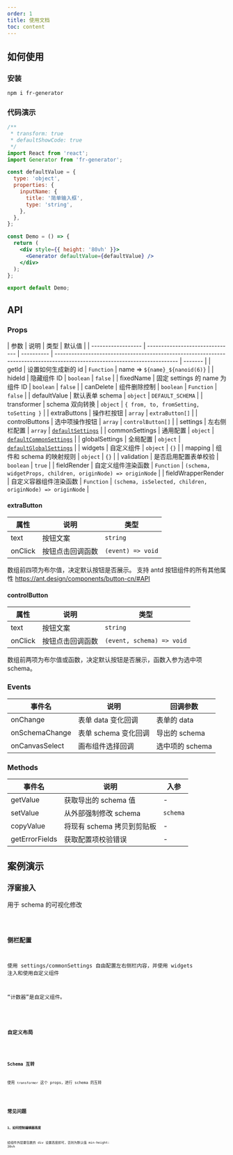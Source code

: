 ```yaml
---
order: 1
title: 使用文档
toc: content
---
```


## 如何使用

### 安装

```bash
npm i fr-generator
```

### 代码演示

```jsx
/**
 * transform: true
 * defaultShowCode: true
 */
import React from 'react';
import Generator from 'fr-generator';

const defaultValue = {
  type: 'object',
  properties: {
    inputName: {
      title: '简单输入框',
      type: 'string',
    },
  },
};

const Demo = () => {
  return (
    <div style={{ height: '80vh' }}>
      <Generator defaultValue={defaultValue} />
    </div>
  );
};

export default Demo;
```

## API

### Props

| 参数               | 说明                            | 类型       | 默认值                                                                                                                     |
| ------------------ | ------------------------------- | ---------- | -------------------------------------------------------------------------------------------------------------------------- | ------- |
| getId              | 设置如何生成新的 id             | `Function` | name => `${name}_${nanoid(6)}`                                                                                             |
| hideId             | 隐藏组件 ID                     | `boolean`  | `false`                                                                                                                    |
| fixedName          | 固定 settings 的 name 为组件 ID | `boolean`  | `false`                                                                                                                    |
| canDelete          | 组件删除控制                    | `boolean`  | `Function`                                                                                                                 | `false` |
| defaultValue       | 默认表单 schema                 | `object`   | `DEFAULT_SCHEMA`                                                                                                           |
| transformer        | schema 双向转换                 | `object`   | `{ from, to, fromSetting, toSetting }`                                                                                     |
| extraButtons       | 操作栏按钮                      | `array`    | `extraButton[]`                                                                                                            |
| controlButtons     | 选中项操作按钮                  | `array`    | `controlButton[]`                                                                                                          |
| settings           | 左右侧栏配置                    | `array`    | [`defaultSettings`](https://github.com/alibaba/form-render/blob/master/tools/schema-generator/src/Settings/index.js)       |
| commonSettings     | 通用配置                        | `object`   | [`defaultCommonSettings`](https://github.com/alibaba/form-render/blob/master/tools/schema-generator/src/Settings/index.js) |
| globalSettings     | 全局配置                        | `object`   | [`defaultGlobalSettings`](https://github.com/alibaba/form-render/blob/master/tools/schema-generator/src/Settings/index.js) |
| widgets            | 自定义组件                      | `object`   | `{}`                                                                                                                       |
| mapping            | 组件和 schema 的映射规则        | `object`   | `{}`                                                                                                                       |
| validation         | 是否启用配置表单校验            | `boolean`  | `true`                                                                                                                     |
| fieldRender        | 自定义组件渲染函数              | `Function` | `(schema, widgetProps, children, originNode) => originNode`                                                                |
| fieldWrapperRender | 自定义容器组件渲染函数          | `Function` | `(schema, isSelected, children, originNode) => originNode`                                                                 |

#### extraButton

| 属性    | 说明             | 类型              |
| ------- | ---------------- | ----------------- |
| text    | 按钮文案         | `string`          |
| onClick | 按钮点击回调函数 | `(event) => void` |

数组前四项为布尔值，决定默认按钮是否展示。
支持 antd 按钮组件的所有其他属性 https://ant.design/components/button-cn/#API

#### controlButton

| 属性    | 说明             | 类型                      |
| ------- | ---------------- | ------------------------- |
| text    | 按钮文案         | `string`                  |
| onClick | 按钮点击回调函数 | `(event, schema) => void` |

数组前两项为布尔值或函数，决定默认按钮是否展示，函数入参为选中项 schema。

### Events

| 事件名         | 说明                 | 回调参数        |
| -------------- | -------------------- | --------------- |
| onChange       | 表单 data 变化回调   | 表单的 data     |
| onSchemaChange | 表单 schema 变化回调 | 导出的 schema   |
| onCanvasSelect | 画布组件选择回调     | 选中项的 schema |

### Methods

| 事件名         | 说明                       | 入参     |
| -------------- | -------------------------- | -------- |
| getValue       | 获取导出的 schema 值       | -        |
| setValue       | 从外部强制修改 schema      | `schema` |
| copyValue      | 将现有 schema 拷贝到剪贴板 | -        |
| getErrorFields | 获取配置项校验错误         | -        |

## 案例演示

### 浮窗接入

用于 schema 的可视化修改

<code src='./demo/modal.jsx' />

### 侧栏配置

使用 settings/commonSettings 自由配置左右侧栏内容，并使用 widgets 注入和使用自定义组件

“计数器”是自定义组件。

<code src='./demo/settings.jsx' />

### 自定义布局

<code src='./demo/layout.jsx' />

### Schema 互转

使用 `transformer` 这个 props，进行 schema 的互转

<code src='./demo/transformer.jsx' />

## 常见问题

**1、如何控制编辑器高度**

给组件外层要包裹的 div 设置高度即可，否则为默认值 min-height: 30vh
